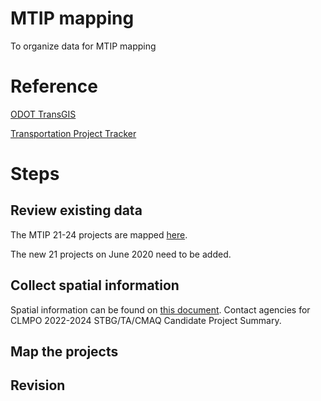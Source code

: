 # MTIP mapping
To organize data for MTIP mapping

# Reference
[ODOT TransGIS](https://gis.odot.state.or.us/transgis/)

[Transportation Project Tracker](https://gis.odot.state.or.us/tpt/)

# Steps
## Review existing data

The MTIP 21-24 projects are mapped [here](https://arcg.is/15rCGy). 

The new 21 projects on June 2020 need to be added.

## Collect spatial information

Spatial information can be found on [this document](https://www.lcog.org/AgendaCenter/ViewFile/Item/3168?fileID=11682). 
Contact agencies for CLMPO 2022-2024 STBG/TA/CMAQ Candidate Project Summary.

## Map the projects

## Revision

